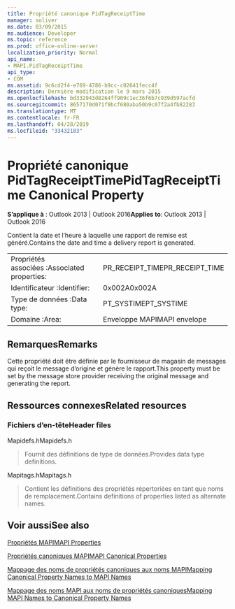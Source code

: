 ```yaml
---
title: Propriété canonique PidTagReceiptTime
manager: soliver
ms.date: 03/09/2015
ms.audience: Developer
ms.topic: reference
ms.prod: office-online-server
localization_priority: Normal
api_name:
- MAPI.PidTagReceiptTime
api_type:
- COM
ms.assetid: 9c6cd2f4-e769-4786-b9cc-c02641fecc4f
description: Dernière modification le 9 mars 2015
ms.openlocfilehash: bd332943d8264ff909c1ec36f6b7c939d597acfd
ms.sourcegitcommit: 8657170d071f9bcf680aba50b9c07f2a4fb82283
ms.translationtype: MT
ms.contentlocale: fr-FR
ms.lasthandoff: 04/28/2019
ms.locfileid: "33432183"
---
```

# <a name="pidtagreceipttime-canonical-property"></a><span data-ttu-id="c9815-103">Propriété canonique PidTagReceiptTime</span><span class="sxs-lookup"><span data-stu-id="c9815-103">PidTagReceiptTime Canonical Property</span></span>

  
  
<span data-ttu-id="c9815-104">**S’applique à** : Outlook 2013 | Outlook 2016</span><span class="sxs-lookup"><span data-stu-id="c9815-104">**Applies to**: Outlook 2013 | Outlook 2016</span></span> 
  
<span data-ttu-id="c9815-105">Contient la date et l’heure à laquelle une rapport de remise est généré.</span><span class="sxs-lookup"><span data-stu-id="c9815-105">Contains the date and time a delivery report is generated.</span></span>
  
|||
|:-----|:-----|
|<span data-ttu-id="c9815-106">Propriétés associées :</span><span class="sxs-lookup"><span data-stu-id="c9815-106">Associated properties:</span></span>  <br/> |<span data-ttu-id="c9815-107">PR_RECEIPT_TIME</span><span class="sxs-lookup"><span data-stu-id="c9815-107">PR_RECEIPT_TIME</span></span>  <br/> |
|<span data-ttu-id="c9815-108">Identificateur :</span><span class="sxs-lookup"><span data-stu-id="c9815-108">Identifier:</span></span>  <br/> |<span data-ttu-id="c9815-109">0x002A</span><span class="sxs-lookup"><span data-stu-id="c9815-109">0x002A</span></span>  <br/> |
|<span data-ttu-id="c9815-110">Type de données :</span><span class="sxs-lookup"><span data-stu-id="c9815-110">Data type:</span></span>  <br/> |<span data-ttu-id="c9815-111">PT_SYSTIME</span><span class="sxs-lookup"><span data-stu-id="c9815-111">PT_SYSTIME</span></span>  <br/> |
|<span data-ttu-id="c9815-112">Domaine :</span><span class="sxs-lookup"><span data-stu-id="c9815-112">Area:</span></span>  <br/> |<span data-ttu-id="c9815-113">Enveloppe MAPI</span><span class="sxs-lookup"><span data-stu-id="c9815-113">MAPI envelope</span></span>  <br/> |
   
## <a name="remarks"></a><span data-ttu-id="c9815-114">Remarques</span><span class="sxs-lookup"><span data-stu-id="c9815-114">Remarks</span></span>

<span data-ttu-id="c9815-115">Cette propriété doit être définie par le fournisseur de magasin de messages qui reçoit le message d’origine et génère le rapport.</span><span class="sxs-lookup"><span data-stu-id="c9815-115">This property must be set by the message store provider receiving the original message and generating the report.</span></span> 
  
## <a name="related-resources"></a><span data-ttu-id="c9815-116">Ressources connexes</span><span class="sxs-lookup"><span data-stu-id="c9815-116">Related resources</span></span>

### <a name="header-files"></a><span data-ttu-id="c9815-117">Fichiers d’en-tête</span><span class="sxs-lookup"><span data-stu-id="c9815-117">Header files</span></span>

<span data-ttu-id="c9815-118">Mapidefs.h</span><span class="sxs-lookup"><span data-stu-id="c9815-118">Mapidefs.h</span></span>
  
> <span data-ttu-id="c9815-119">Fournit des définitions de type de données.</span><span class="sxs-lookup"><span data-stu-id="c9815-119">Provides data type definitions.</span></span>
    
<span data-ttu-id="c9815-120">Mapitags.h</span><span class="sxs-lookup"><span data-stu-id="c9815-120">Mapitags.h</span></span>
  
> <span data-ttu-id="c9815-121">Contient les définitions des propriétés répertoriées en tant que noms de remplacement.</span><span class="sxs-lookup"><span data-stu-id="c9815-121">Contains definitions of properties listed as alternate names.</span></span>
    
## <a name="see-also"></a><span data-ttu-id="c9815-122">Voir aussi</span><span class="sxs-lookup"><span data-stu-id="c9815-122">See also</span></span>



[<span data-ttu-id="c9815-123">Propriétés MAPI</span><span class="sxs-lookup"><span data-stu-id="c9815-123">MAPI Properties</span></span>](mapi-properties.md)
  
[<span data-ttu-id="c9815-124">Propriétés canoniques MAPI</span><span class="sxs-lookup"><span data-stu-id="c9815-124">MAPI Canonical Properties</span></span>](mapi-canonical-properties.md)
  
[<span data-ttu-id="c9815-125">Mappage des noms de propriétés canoniques aux noms MAPI</span><span class="sxs-lookup"><span data-stu-id="c9815-125">Mapping Canonical Property Names to MAPI Names</span></span>](mapping-canonical-property-names-to-mapi-names.md)
  
[<span data-ttu-id="c9815-126">Mappage des noms MAPI aux noms de propriétés canoniques</span><span class="sxs-lookup"><span data-stu-id="c9815-126">Mapping MAPI Names to Canonical Property Names</span></span>](mapping-mapi-names-to-canonical-property-names.md)

